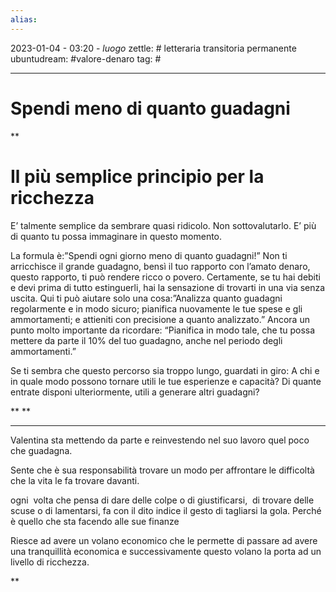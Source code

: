 ```yaml
---
alias: 
---
```

2023-01-04 - 03:20 - *luogo*
zettle: # letteraria transitoria permanente
ubuntudream: #valore-denaro 
tag: #

---
# Spendi meno di quanto guadagni

**

# Il più semplice principio per la ricchezza

E’ talmente semplice da sembrare quasi ridicolo. Non sottovalutarlo. E’ più di quanto tu possa immaginare in questo momento.

La formula è:”Spendi ogni giorno meno di quanto guadagni!” Non ti arricchisce il grande guadagno, bensì il tuo rapporto con l’amato denaro, questo rapporto, ti può rendere ricco o povero. Certamente, se tu hai debiti e devi prima di tutto estinguerli, hai la sensazione di trovarti in una via senza uscita. Qui ti può aiutare solo una cosa:”Analizza quanto guadagni regolarmente e in modo sicuro; pianifica nuovamente le tue spese e gli ammortamenti; e attieniti con precisione a quanto analizzato.” Ancora un punto molto importante da ricordare: “Pianifica in modo tale, che tu possa mettere da parte il 10% del tuo guadagno, anche nel periodo degli ammortamenti.”

Se ti sembra che questo percorso sia troppo lungo, guardati in giro: A chi e in quale modo possono tornare utili le tue esperienze e capacità? Di quante entrate disponi ulteriormente, utili a generare altri guadagni?

**
**

---

Valentina sta mettendo da parte e reinvestendo nel suo lavoro quel poco che guadagna.

Sente che è sua responsabilità trovare un modo per affrontare le difficoltà che la vita le fa trovare davanti.

ogni  volta che pensa di dare delle colpe o di giustificarsi,  di trovare delle scuse o di lamentarsi, fa con il dito indice il gesto di tagliarsi la gola. Perché è quello che sta facendo alle sue finanze

Riesce ad avere un volano economico che le permette di passare ad avere una tranquillità economica e successivamente questo volano la porta ad un livello di ricchezza.

**